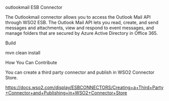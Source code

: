 outlookmail ESB Connector

The Outlookmail connector allows you to access the Outlook Mail API through WSO2 ESB. The Outlook Mail API lets you read, create, and send messages and attachments, view and respond to event messages, and manage folders that are secured by Azure Active Directory in Office 365.

Build

mvn clean install

How You Can Contribute

You can create a third party connector and publish in WSO2 Connector Store.

https://docs.wso2.com/display/ESBCONNECTORS/Creating+a+Third+Party+Connector+and+Publishing+in+WSO2+Connector+Store

